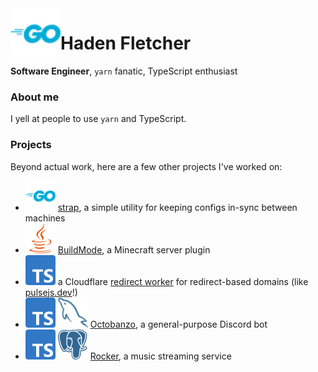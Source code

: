 <img src="meta/img/golang.svg" width="80" height="80" alt="icon" align="left"/>

# Haden Fletcher

**Software Engineer**, `yarn` fanatic, TypeScript enthusiast

### About me

I yell at people to use `yarn` and TypeScript.

### Projects

Beyond actual work, here are a few other projects I've worked on:

- ![go] [strap], a simple utility for keeping configs in-sync between machines
- ![java] [BuildMode], a Minecraft server plugin
- ![ts] a Cloudflare [redirect worker][redirect-worker] for redirect-based domains (like [pulsejs.dev][pulse]!)
- ![ts] ![mysql] [Octobanzo], a general-purpose Discord bot
- ![ts] ![postgres] [Rocker], a music streaming service

<!-- Professsional -->

[notify]: https://notify.me
[pulse]: https://pulsejs.dev

<!-- Personal -->

[octobanzo]: https://github.com/octobanzo/octobanzo
[platform]: https://github.com/platformapps
[rocker]: https://github.com/rockerapp
[strap]: https://github.com/hadenpf/strap
[buildmode]: https://github.com/hadenpf/BuildMode
[redirect-worker]: https://github.com/hadenpf/redirect-worker
[spleef]: https://github.com/hadenpf/spleef
[yasmp]: https://github.com/YASMPdev

<!-- Resources -->

[yarn]: https://yarnpkg.com

<!-- Icons -->

[go]: meta/img/golang.svg
[js]: meta/img/javascript.svg
[ts]: meta/img/typescript.svg
[java]: meta/img/java.svg
[mysql]: meta/img/mysql.svg
[postgres]: meta/img/postgres.svg
